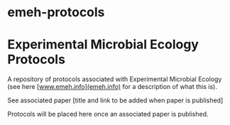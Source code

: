emeh-protocols
==============

Experimental Microbial Ecology Protocols
==============

A repository of protocols associated with Experimental Microbial Ecology (see here [www.emeh.info](emeh.info) for a description of what this is).

See associated paper [title and link to be added when paper is published]

Protocols will be placed here once an associated paper is published.

